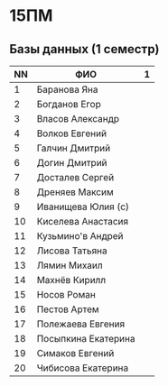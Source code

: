 # 15ПМ
## Базы данных (1 семестр)

| NN  | ФИО                   | 1   |
| --- | --------------------- | --- |
| 1   | Баранова Яна          |     |
| 2   | Богданов Егор         |     |
| 3   | Власов Александр      |     |
| 4   | Волков Евгений        |     |
| 5   | Галчин Дмитрий        |     |
| 6   | Догин Дмитрий         |     |
| 7   | Досталев Сергей       |     |
| 8   | Дреняев Максим        |     |
| 9   | Иванищева Юлия (с)    |     |
| 10  | Киселева Анастасия    |     |
| 11  | Кузьмино'в Андрей     |     |
| 12  | Лисова Татьяна        |     |
| 13  | Лямин Михаил          |     |
| 14  | Махнёв Кирилл         |     |
| 15  | Носов Роман           |     |
| 16  | Пестов Артем          |     |
| 17  | Полежаева Евгения     |     |
| 18  | Посыпкина Екатерина   |     |
| 19  | Симаков Евгений       |     |
| 20  | Чибисова Екатерина    |     |


